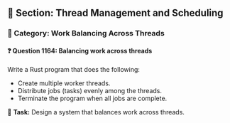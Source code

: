 ## 📘 Section: Thread Management and Scheduling  
### 🔹 Category: Work Balancing Across Threads  
#### ❓ Question 1164: Balancing work across threads

Write a Rust program that does the following:

- Create multiple worker threads.
- Distribute jobs (tasks) evenly among the threads.
- Terminate the program when all jobs are complete.

🔧 **Task:** Design a system that balances work across threads.
